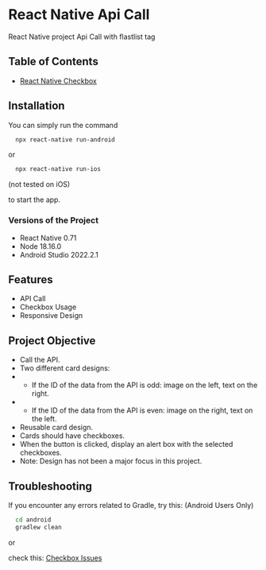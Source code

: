 
# React Native Api Call 

React Native project Api Call with flastlist tag


## Table of Contents

 - [React Native Checkbox](https://github.com/react-native-checkbox/react-native-checkbox)




## Installation

You can simply run the command 
```bash
  npx react-native run-android
```
or 
```bash
  npx react-native run-ios                                       
```
(not tested on iOS)

to start the app.

### Versions of the Project

- React Native 0.71
- Node 18.16.0
- Android Studio 2022.2.1




## Features

- API Call
- Checkbox Usage
- Responsive Design

## Project Objective 

- Call the API.
- Two different card designs:
- - If the ID of the data from the API is odd: image on the left, text on the right.
- - If the ID of the data from the API is even: image on the right, text on the left.
- Reusable card design.
- Cards should have checkboxes.
- When the button is clicked, display an alert box with the selected checkboxes.
- Note: Design has not been a major focus in this project.






## Troubleshooting

If you encounter any errors related to Gradle, try this: (Android Users Only)
```bash
  cd android
  gradlew clean
```
or 

check this: [Checkbox Issues](https://github.com/react-native-checkbox/react-native-checkbox/issues)






